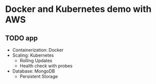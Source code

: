 # Docker and Kubernetes demo with AWS

## TODO app

- Containerization: Docker
- Scaling: Kubernetes
  - Rolling Updates
  - Health check with probes
- Database: MongoDB
  - Persistent Storage
